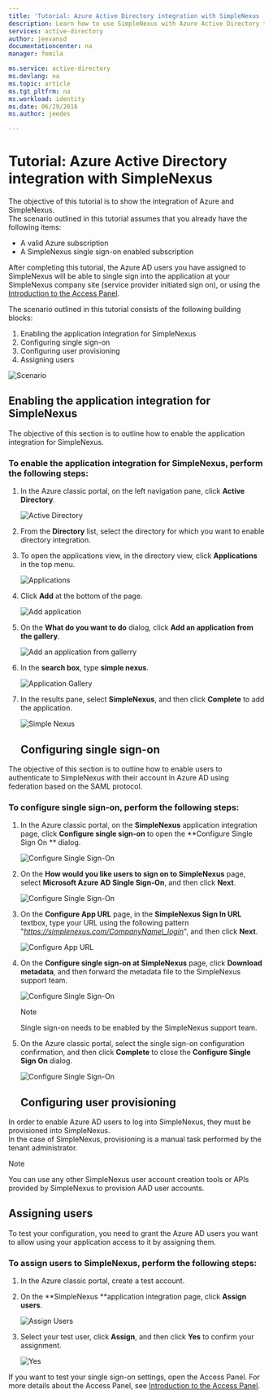 ```yaml
---
title: 'Tutorial: Azure Active Directory integration with SimpleNexus | Microsoft Azure'
description: Learn how to use SimpleNexus with Azure Active Directory to enable single sign-on, automated provisioning, and more!
services: active-directory
author: jeevansd
documentationcenter: na
manager: femila

ms.service: active-directory
ms.devlang: na
ms.topic: article
ms.tgt_pltfrm: na
ms.workload: identity
ms.date: 06/29/2016
ms.author: jeedes

---
```

# Tutorial: Azure Active Directory integration with SimpleNexus
The objective of this tutorial is to show the integration of Azure and SimpleNexus.  
The scenario outlined in this tutorial assumes that you already have the following items:

* A valid Azure subscription
* A SimpleNexus single sign-on enabled subscription

After completing this tutorial, the Azure AD users you have assigned to SimpleNexus will be able to single sign into the application at your SimpleNexus company site (service provider initiated sign on), or using the [Introduction to the Access Panel](active-directory-saas-access-panel-introduction.md).

The scenario outlined in this tutorial consists of the following building blocks:

1. Enabling the application integration for SimpleNexus
2. Configuring single sign-on
3. Configuring user provisioning
4. Assigning users

![Scenario](./media/active-directory-saas-simplenexus-tutorial/IC785893.png "Scenario")

## Enabling the application integration for SimpleNexus
The objective of this section is to outline how to enable the application integration for SimpleNexus.

### To enable the application integration for SimpleNexus, perform the following steps:
1. In the Azure classic portal, on the left navigation pane, click **Active Directory**.
   
   ![Active Directory](./media/active-directory-saas-simplenexus-tutorial/IC700993.png "Active Directory")
2. From the **Directory** list, select the directory for which you want to enable directory integration.
3. To open the applications view, in the directory view, click **Applications** in the top menu.
   
   ![Applications](./media/active-directory-saas-simplenexus-tutorial/IC700994.png "Applications")
4. Click **Add** at the bottom of the page.
   
   ![Add application](./media/active-directory-saas-simplenexus-tutorial/IC749321.png "Add application")
5. On the **What do you want to do** dialog, click **Add an application from the gallery**.
   
   ![Add an application from gallerry](./media/active-directory-saas-simplenexus-tutorial/IC749322.png "Add an application from gallerry")
6. In the **search box**, type **simple nexus**.
   
   ![Application Gallery](./media/active-directory-saas-simplenexus-tutorial/IC785894.png "Application Gallery")
7. In the results pane, select **SimpleNexus**, and then click **Complete** to add the application.
   
   ![Simple Nexus](./media/active-directory-saas-simplenexus-tutorial/IC809578.png "Simple Nexus")
   
   ## Configuring single sign-on

The objective of this section is to outline how to enable users to authenticate to SimpleNexus with their account in Azure AD using federation based on the SAML protocol.

### To configure single sign-on, perform the following steps:
1. In the Azure classic portal, on the **SimpleNexus** application integration page, click **Configure single sign-on** to open the **Configure Single Sign On ** dialog.
   
   ![Configure Single Sign-On](./media/active-directory-saas-simplenexus-tutorial/IC785896.png "Configure Single Sign-On")
2. On the **How would you like users to sign on to SimpleNexus** page, select **Microsoft Azure AD Single Sign-On**, and then click **Next**.
   
   ![Configure Single Sign-On](./media/active-directory-saas-simplenexus-tutorial/IC785897.png "Configure Single Sign-On")
3. On the **Configure App URL** page, in the **SimpleNexus Sign In URL** textbox, type your URL using the following pattern "*https://simplenexus.com/CompanyName\_login*", and then click **Next**.
   
   ![Configure App URL](./media/active-directory-saas-simplenexus-tutorial/IC786904.png "Configure App URL")
4. On the **Configure single sign-on at SimpleNexus** page, click **Download metadata**, and then forward the metadata file to the SimpleNexus support team.
   
   ![Configure Single Sign-On](./media/active-directory-saas-simplenexus-tutorial/IC785899.png "Configure Single Sign-On")
   
   > [!NOTE]
   > Single sign-on needs to be enabled by the SimpleNexus support team.
   > 
5. On the Azure classic portal, select the single sign-on configuration confirmation, and then click **Complete** to close the **Configure Single Sign On** dialog.
   
   ![Configure Single Sign-On](./media/active-directory-saas-simplenexus-tutorial/IC785900.png "Configure Single Sign-On")
   
   ## Configuring user provisioning

In order to enable Azure AD users to log into SimpleNexus, they must be provisioned into SimpleNexus.  
In the case of SimpleNexus, provisioning is a manual task performed by the tenant administrator.

> [!NOTE]
> You can use any other SimpleNexus user account creation tools or APIs provided by SimpleNexus to provision AAD user accounts.
> 
> 

## Assigning users
To test your configuration, you need to grant the Azure AD users you want to allow using your application access to it by assigning them.

### To assign users to SimpleNexus, perform the following steps:
1. In the Azure classic portal, create a test account.
2. On the **SimpleNexus **application integration page, click **Assign users**.
   
   ![Assign Users](./media/active-directory-saas-simplenexus-tutorial/IC785901.png "Assign Users")
3. Select your test user, click **Assign**, and then click **Yes** to confirm your assignment.
   
   ![Yes](./media/active-directory-saas-simplenexus-tutorial/IC767830.png "Yes")

If you want to test your single sign-on settings, open the Access Panel. For more details about the Access Panel, see [Introduction to the Access Panel](active-directory-saas-access-panel-introduction.md).

